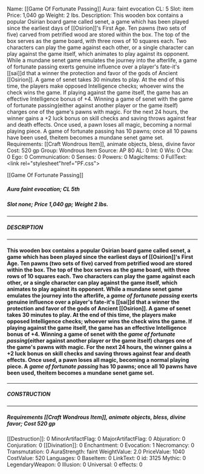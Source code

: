 Name: [[Game Of Fortunate Passing]]
Aura: faint evocation
CL: 5
Slot: item
Price: 1,040 gp
Weight: 2 lbs.
Description: This wooden box contains a popular Osirian board game called senet, a game which has been played since the earliest days of [[Osirion]]'s First Age. Ten pawns (two sets of five) carved from petrified wood are stored within the box. The top of the box serves as the game board, with three rows of 10 squares each. Two characters can play the game against each other, or a single character can play against the game itself, which animates to play against its opponent. While a mundane senet game emulates the journey into the afterlife, a game of fortunate passing exerts genuine influence over a player's fate-it's [[sai]]d that a winner the protection and favor of the gods of Ancient [[Osirion]]. A game of senet takes 30 minutes to play. At the end of this time, the players make opposed Intelligence checks; whoever wins the check wins the game. If playing against the game itself, the game has an effective Intelligence bonus of +4. Winning a game of senet with the game of fortunate passing(either against another player or the game itself) charges one of the game's pawns with magic. For the next 24 hours, the winner gains a +2 luck bonus on skill checks and saving throws against fear and death effects. Once used, a pawn loses all magic, becoming a normal playing piece. A game of fortunate passing has 10 pawns; once all 10 pawns have been used, theitem becomes a mundane senet game set.
Requirements: [[Craft Wondrous Item]], animate objects, bless, divine favor
Cost: 520 gp
Group: Wondrous Item
Source: AP 80
AL: 0
Int: 0
Wis: 0
Cha: 0
Ego: 0
Communication: 0
Senses: 0
Powers: 0
MagicItems: 0
FullText: <link rel="stylesheet"href="PF.css"><div class="heading"><p class="alignleft">[[Game Of Fortunate Passing]]</p><div style="clear: both;"></div></div><div><h5><b>Aura </b>faint evocation; <b>CL </b>5th</h5><h5><b>Slot </b>none; <b>Price </b>1,040 gp; <b>Weight </b>2 lbs.</h5></div><hr/><div><h5><b>DESCRIPTION</b></h5></div><hr/><div><h4><p>This wooden box contains a popular Osirian board game called senet, a game which has been played since the earliest days of [[Osirion]]'s First Age. Ten pawns (two sets of five) carved from petrified wood are stored within the box. The top of the box serves as the game board, with three rows of 10 squares each. Two characters can play the game against each other, or a single character can play against the game itself, which animates to play against its opponent. While a mundane senet game emulates the journey into the afterlife, a <i><i>game of fortunate</i> passing</i> exerts genuine influence over a player's fate-it's [[sai]]d that a winner the protection and favor of the gods of Ancient [[Osirion]]. A game of senet takes 30 minutes to play. At the end of this time, the players make opposed Intelligence checks; whoever wins the check wins the game. If playing against the game itself, the game has an effective Intelligence bonus of +4. Winning a game of senet with the <i><i>game of fortunate</i> passing</i>(either against another player or the game itself) charges one of the game's pawns with magic. For the next 24 hours, the winner gains a +2 luck bonus on skill checks and saving throws against fear and death effects. Once used, a pawn loses all magic, becoming a normal playing piece. A <i><i>game of fortunate</i> passing</i> has 10 pawns; once all 10 pawns have been used, theitem becomes a mundane senet game set.</p></h4></div><hr/><div><h5><b>CONSTRUCTION</b></h5></div><hr/><div><h5><b>Requirements </b>[[Craft Wondrous Item]], <i>animate objects</i>, <i>bless</i>, <i>divine favor</i>; <b>Cost </b>520 gp</h5></div>
[[Destruction]]: 0
MinorArtifactFlag: 0
MajorArtifactFlag: 0
Abjuration: 0
Conjuration: 0
[[Divination]]: 0
Enchantment: 0
Evocation: 1
Necromancy: 0
Transmutation: 0
AuraStrength: faint
WeightValue: 2.0
PriceValue: 1040
CostValue: 520
Languages: 0
BaseItem: 0
LinkText: 0
id: 3125
Mythic: 0
LegendaryWeapon: 0
Illusion: 0
Universal: 0
effects: 0
